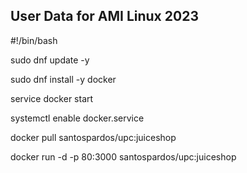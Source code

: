## User Data for AMI Linux 2023

#!/bin/bash 

sudo dnf update -y 

sudo dnf install -y docker 

service docker start 

systemctl enable docker.service

docker pull santospardos/upc:juiceshop

docker run -d -p 80:3000 santospardos/upc:juiceshop
